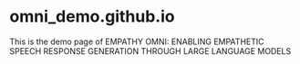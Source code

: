 # omni_demo.github.io
This is the demo page of EMPATHY OMNI: ENABLING EMPATHETIC SPEECH RESPONSE GENERATION THROUGH LARGE
LANGUAGE MODELS
